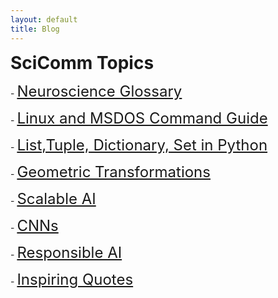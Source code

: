 ```yaml
---
layout: default
title: Blog
---
```

<h1 style="margin: 0px 0px 0px;">SciComm Topics</h1>

<!-- <a href="notes/ns/">Neuroscience</a> -->

<!-- <a href="notes/vis/">Visualization</a> -->

<!-- <h4 style="margin:0 10px 0;"></h4> -->


<!-- - [Neuroscine Notes](/notes/ns)
- [Data Visualization Codes in Python](/notes/vis.html)
- [Python Notes](/notes/python) -->


<p class="large-text">
  - <a href="/notes/ns" style="font-size: 24px;">Neuroscience Glossary</a>
</p>

<p class="large-text">
  - <a href="/notes/ln" style="font-size: 24px;">Linux and MSDOS Command Guide </a>
</p> 

<p class="large-text">
  - <a href="/notes/python" style="font-size: 24px;">List,Tuple, Dictionary, Set in Python </a>
</p> 

<p class="large-text">
  - <a href="/notes/gt" style="font-size: 24px;">Geometric Transformations </a>
</p> 

<p class="large-text">
  - <a href="/notes/scal" style="font-size: 24px;">Scalable AI </a>
</p> 

<p class="large-text">
  - <a href="/notes/dn" style="font-size: 24px;">CNNs </a>
</p> 
<!-- <p class="large-text">
  - <a href="/notes/vis.html">Data Visualization Codes in Python</a>
</p> -->

<p class="large-text">
  - <a href="/notes/resp" style="font-size: 24px;">Responsible AI </a>
</p> 

<p class="large-text">
  - <a href="/notes/quotes" style="font-size: 24px;">Inspiring Quotes</a>
</p>

